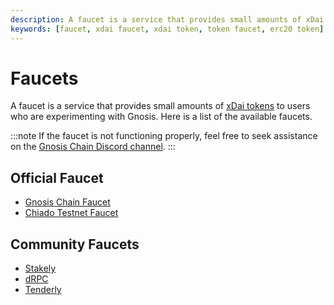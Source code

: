 ```yaml
---
description: A faucet is a service that provides small amounts of xDai tokens to users who are experimenting with Gnosis. Here is a list of the available faucets.
keywords: [faucet, xdai faucet, xdai token, token faucet, erc20 token]
---
```


# Faucets

A faucet is a service that provides small amounts of [xDai tokens](/concepts/tokens/xdai) to users who are experimenting with Gnosis. Here is a list of the available faucets.

:::note
If the faucet is not functioning properly, feel free to seek assistance on the [Gnosis Chain Discord channel](https://discord.gg/gnosis).
:::

## Official Faucet

- [Gnosis Chain Faucet](https://faucet.gnosischain.com/)
- [Chiado Testnet Faucet](https://faucet.chiadochain.net/)

## Community Faucets

- [Stakely](https://stakely.io/en/faucet/gnosis-chain-xdai)
- [dRPC](https://drpc.org/faucet/gnosis)
- [Tenderly](https://docs.tenderly.co/virtual-testnets/unlimited-faucet?mtm_campaign=ext-docs&mtm_kwd=gnosis)